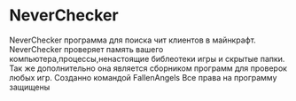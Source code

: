 # NeverChecker
NeverChecker программа для поиска чит клиентов в майнкрафт. NeverChecker проверяет память вашего компьютера,процессы,ненастоящие библеотеки игры и скрытые папки. Так же дополнительно она является сборником программ для проверок любых игр. Созданно командой FallenAngels Все права на программу защищены
